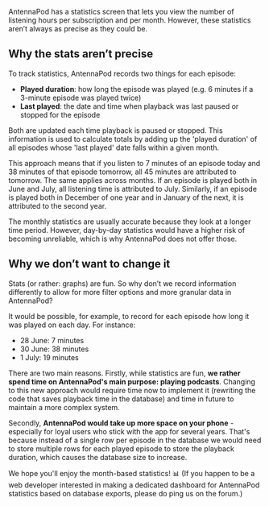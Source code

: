 AntennaPod has a statistics screen that lets you view the number of listening hours per subscription and per month. However, these statistics aren’t always as precise as they could be.

## Why the stats aren’t precise

To track statistics, AntennaPod records two things for each episode:

* **Played duration**: how long the episode was played (e.g. 6 minutes if a 3-minute episode was played twice)
* **Last played**: the date and time when playback was last paused or stopped for the episode

Both are updated each time playback is paused or stopped. This information is used to calculate totals by adding up the 'played duration' of all episodes whose 'last played' date falls within a given month.

This approach means that if you listen to 7 minutes of an episode today and 38 minutes of that episode tomorrow, all 45 minutes are attributed to tomorrow. The same applies across months. If an episode is played both in June and July, all listening time is attributed to July. Similarly, if an episode is played both in December of one year and in January of the next, it is attributed to the second year.

The monthly statistics are usually accurate because they look at a longer time period. However, day-by-day statistics would have a higher risk of becoming unreliable, which is why AntennaPod does not offer those.

## Why we don’t want to change it

Stats (or rather: graphs) are fun. So why don’t we record information differently to allow for more filter options and more granular data in AntennaPod?

It would be possible, for example, to record for each episode how long it was played on each day. For instance:

* 28 June: 7 minutes
* 30 June: 38 minutes
* 1 July: 19 minutes

There are two main reasons. Firstly, while statistics are fun, **we rather spend time on AntennaPod's main purpose: playing podcasts**. Changing to this new approach would require time now to implement it (rewriting the code that saves playback time in the database) and time in future to maintain a more complex system.

Secondly, **AntennaPod would take up more space on your phone** - especially for loyal users who stick with the app for several years. That's because instead of a single row per episode in the database we would need to store multiple rows for each played episode to store the playback duration, which causes the database size to increase.

We hope you'll enjoy the month-based statistics! 📊 (If you happen to be a web developer interested in making a dedicated dashboard for AntennaPod statistics based on database exports, please do ping us on the forum.)
